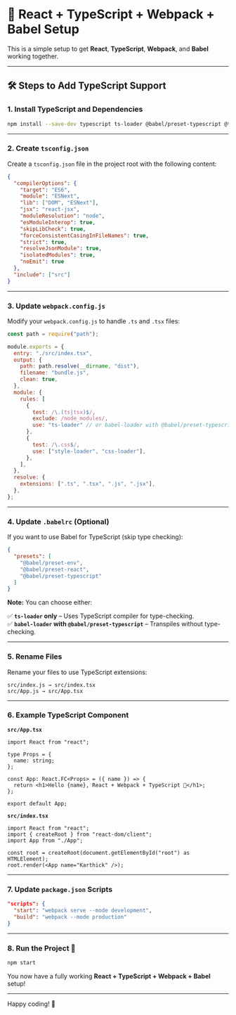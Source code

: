 
# 🚀 React + TypeScript + Webpack + Babel Setup

This is a simple setup to get **React**, **TypeScript**, **Webpack**, and **Babel** working together.

---

## 🛠 Steps to Add TypeScript Support

### 1. Install TypeScript and Dependencies

```bash
npm install --save-dev typescript ts-loader @babel/preset-typescript @types/react @types/react-dom
```

---

### 2. Create `tsconfig.json`

Create a `tsconfig.json` file in the project root with the following content:

```json
{
  "compilerOptions": {
    "target": "ES6",
    "module": "ESNext",
    "lib": ["DOM", "ESNext"],
    "jsx": "react-jsx",
    "moduleResolution": "node",
    "esModuleInterop": true,
    "skipLibCheck": true,
    "forceConsistentCasingInFileNames": true,
    "strict": true,
    "resolveJsonModule": true,
    "isolatedModules": true,
    "noEmit": true
  },
  "include": ["src"]
}
```

---

### 3. Update `webpack.config.js`

Modify your `webpack.config.js` to handle `.ts` and `.tsx` files:

```javascript
const path = require("path");

module.exports = {
  entry: "./src/index.tsx",
  output: {
    path: path.resolve(__dirname, "dist"),
    filename: "bundle.js",
    clean: true,
  },
  module: {
    rules: [
      {
        test: /\.(ts|tsx)$/,
        exclude: /node_modules/,
        use: "ts-loader" // or babel-loader with @babel/preset-typescript
      },
      {
        test: /\.css$/,
        use: ["style-loader", "css-loader"],
      },
    ],
  },
  resolve: {
    extensions: [".ts", ".tsx", ".js", ".jsx"],
  },
};
```

---

### 4. Update `.babelrc` (Optional)

If you want to use Babel for TypeScript (skip type checking):

```json
{
  "presets": [
    "@babel/preset-env",
    "@babel/preset-react",
    "@babel/preset-typescript"
  ]
}
```

**Note:** You can choose either:

✅ **`ts-loader` only** – Uses TypeScript compiler for type-checking.  
✅ **`babel-loader` with `@babel/preset-typescript`** – Transpiles without type-checking.

---

### 5. Rename Files

Rename your files to use TypeScript extensions:

```
src/index.js → src/index.tsx
src/App.js → src/App.tsx
```

---

### 6. Example TypeScript Component

**`src/App.tsx`**

```tsx
import React from "react";

type Props = {
  name: string;
};

const App: React.FC<Props> = ({ name }) => {
  return <h1>Hello {name}, React + Webpack + TypeScript 🚀</h1>;
};

export default App;
```

**`src/index.tsx`**

```tsx
import React from "react";
import { createRoot } from "react-dom/client";
import App from "./App";

const root = createRoot(document.getElementById("root") as HTMLElement);
root.render(<App name="Karthick" />);
```

---

### 7. Update `package.json` Scripts

```json
"scripts": {
  "start": "webpack serve --mode development",
  "build": "webpack --mode production"
}
```

---

### 8. Run the Project 🚀

```bash
npm start
```

You now have a fully working **React + TypeScript + Webpack + Babel** setup!

---

Happy coding! 🎉
